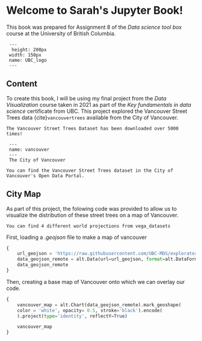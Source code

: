 # Welcome to Sarah's Jupyter Book!
This book was prepared for Assignment 8 of the *Data science tool box* course at the University of British Columbia. 

```{figure} UBC_logo.png
 ---
  height: 200px
 width: 150px
 name: UBC_logo
 ---
 ```
## Content
To create this book, I will be using my final project from the *Data Visualization* course taken in 2021 as part of the *Key fundamentals in data science* certificate from UBC. This project explored the Vancouver Street Trees data {cite}`vancouvertrees` available from the City of Vancouver.
```{margin} Did you know?
The Vancouver Street Trees Dataset has been downloaded over 5000 times!
```
```{figure} images/vancouver.jpeg
 ---
 name: vancouver
 ---
 The City of Vancouver
 ```
```{note}
You can find the Vancouver Street Trees dataset in the City of Vancouver's Open Data Portal.
```
## City Map
As part of this project, the folowing code was provided to allow us to visualize the distribution of these street trees on a map of Vancouver.
```{note}
You can find 4 different world projections from vega_datasets
```
First, loading a *.geojson* file to make a map of vancouver
```python
{
    url_geojson = 'https://raw.githubusercontent.com/UBC-MDS/exploratory-data-viz/main/data/local-area-boundary.geojson'
    data_geojson_remote = alt.Data(url=url_geojson, format=alt.DataFormat(property='features',type='json'))
    data_geojson_remote
}
```
Then, creating a base map of Vancouver onto which we can overlay our code. 
```python
{
    vancouver_map = alt.Chart(data_geojson_remote).mark_geoshape(
    color = 'white', opacity= 0.5, stroke='black').encode(
    ).project(type='identity', reflectY=True)

    vancouver_map
}
```